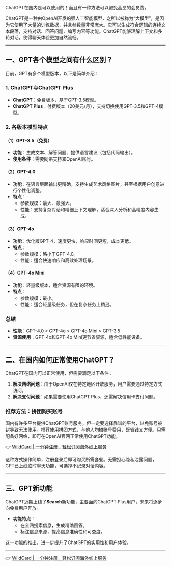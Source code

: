 ChatGPT在国内是可以使用的！而且有一种方法可以避免高昂的会员费。

ChatGPT是一种由OpenAI开发的强人工智能模型，之所以被称为“大模型”，是因为它使用了大量的训练数据，并且参数量非常庞大。它可以生成符合逻辑的连续文本段落，支持对话、回答问题、编写内容等功能。ChatGPT能够理解上下文和多轮对话，使得聊天体验更加自然流畅。

---

## 一、GPT各个模型之间有什么区别？

目前，GPT有多个模型版本，以下是简单介绍：

### 1. ChatGPT与ChatGPT Plus
- **ChatGPT**：免费版本，基于GPT-3.5模型。
- **ChatGPT Plus**：付费版本（20美元/月），支持切换使用GPT-3.5和GPT-4模型。

### 2. 各版本模型特点

#### （1）GPT-3.5（免费）
- **功能**：生成文本、解答问题、提供语言建议（包括代码输出）。
- **使用条件**：需要网络支持和OpenAI账号。

#### （2）GPT-4.0
- **功能**：在语言层面输出更精确，支持生成艺术风格图片，甚至根据用户创意进行个性化调整。
- **特点**：
  - 参数规模：最大、最强大。
  - 性能：支持复杂对话和精细上下文理解，适合深入分析和高精度内容生成。

#### （3）GPT-4o
- **功能**：优化版GPT-4，速度更快，响应时间更短，成本更低。
- **特点**：
  - 参数规模：略小于GPT-4.0。
  - 性能：适合快速响应和高效处理场景。

#### （4）GPT-4o Mini
- **功能**：轻量级版本，适合资源有限的环境。
- **特点**：
  - 参数规模：最小。
  - 性能：适合轻量级任务，但在复杂任务上稍逊。

### 总结
- **性能**：GPT-4.0 > GPT-4o > GPT-4o Mini > GPT-3.5
- **资源使用**：GPT-4o和GPT-4o Mini更节省资源，适合低性能设备。

---

## 二、在国内如何正常使用ChatGPT？

ChatGPT在国内可以正常使用，但需要满足以下条件：

1. **解决网络问题**：由于OpenAI仅在特定地区开放服务，用户需要通过特定方式访问。
2. **解决支付问题**：如果需要使用ChatGPT Plus，还需解决信用卡支付问题。

### 推荐方法：拼团购买账号
国内有许多平台提供ChatGPT账号服务，但一定要选择靠谱的平台，以免账号被封导致无法使用。推荐使用拼团方式，与他人均摊账号费用，既省钱又方便。只需配备好网络，即可在OpenAI官网正常使用ChatGPT功能。

👉 [WildCard | 一分钟注册，轻松订阅海外线上服务](https://bit.ly/bewildcard)

这种方式操作简单，注册登录后即可购买所需套餐。无需担心隐私泄露问题，GPT已上线临时聊天功能，可选择不记录对话内容。

---

## 三、GPT新功能

ChatGPT近期上线了**Search**新功能，主要面向ChatGPT Plus用户，未来将逐步向免费用户开放。

- **功能特点**：
  - 在全网搜索信息，生成精确回答。
  - 标注信息来源，提高信息准确性和可查度。

这一功能的推出，进一步提升了ChatGPT的实用性和用户体验。

---

👉 [WildCard | 一分钟注册，轻松订阅海外线上服务](https://bit.ly/bewildcard)